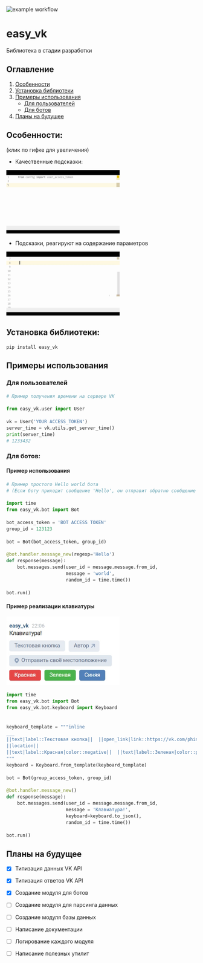 
![example workflow](https://github.com/Phinnik/easy_vk/actions/workflows/python-app.yml/badge.svg)
# easy_vk
Библиотека в стадии разработки

## Оглавление
1. [Особенности](https://github.com/Phinnik/easy_vk#Особенности)
1. [Установка библиотеки](https://github.com/Phinnik/easy_vk#Установка-библиотеки)
1. [Примеры использования](https://github.com/Phinnik/easy_vk#Примеры-использования)
    - [Для пользователей](https://github.com/Phinnik/easy_vk#Для-пользователей)
    - [Для ботов](https://github.com/Phinnik/easy_vk#Для-ботов)
1. [Планы на будущее](https://github.com/Phinnik/easy_vk#Планы-на-будущее)

## Особенности:
(клик по гифке для увеличения)
* Качественные подсказки:
<img src="./presentation/server-time.gif" width="300" />

* Подсказки, реагируют на содержание параметров
<img src="./presentation/parameters.gif" width="300" />


## Установка библиотеки:
```shell script
pip install easy_vk
```

## Примеры использования
### Для пользователей
```python
# Пример получения времени на сервере VK

from easy_vk.user import User

vk = User('YOUR ACCESS_TOKEN')
server_time = vk.utils.get_server_time()
print(server_time)
# 1233432
```

### Для ботов:
#### Пример использования
```python
# Пример простого Hello world бота
# (Если боту приходит сообщение 'Hello', он отправит обратно сообщение 'world')

import time
from easy_vk.bot import Bot

bot_access_token = 'BOT ACCESS TOKEN'
group_id = 123123

bot = Bot(bot_access_token, group_id)

@bot.handler.message_new(regexp='Hello')
def response(message):
    bot.messages.send(user_id = message.message.from_id, 
                      message = 'world',
                      random_id = time.time())

bot.run()
```
#### Пример реализации клавиатуры
<img src="./presentation/keyboard.jpg" alt="Реализация клавиатуры по шаблону" width="300">

```python
import time
from easy_vk.bot import Bot
from easy_vk.bot.keyboard import Keyboard


keyboard_template = """inline
___
||text|label::Текстовая кнопка||  ||open_link|link::https://vk.com/phinnik|label::Автор||
||location||
||text|label::Красная|color::negative||  ||text|label::Зеленая|color::positive||  ||text|label::Синяя|color::primary||
"""
keyboard = Keyboard.from_template(keyboard_template)

bot = Bot(group_access_token, group_id)

@bot.handler.message_new()
def response(message):
    bot.messages.send(user_id = message.message.from_id,
                      message = 'Клавиатура!',
                      keyboard=keyboard.to_json(),
                      random_id = time.time())

bot.run()
```


## Планы на будущее
- [X] Типизация данных VK API
- [X] Типизация ответов VK API
- [X] Создание модуля для ботов
- [ ] Создание модуля для парсинга данных
- [ ] Создание модуля базы данных
- [ ] Написание документации
- [ ] Логирование каждого модуля
- [ ] Написание полезных утилит

